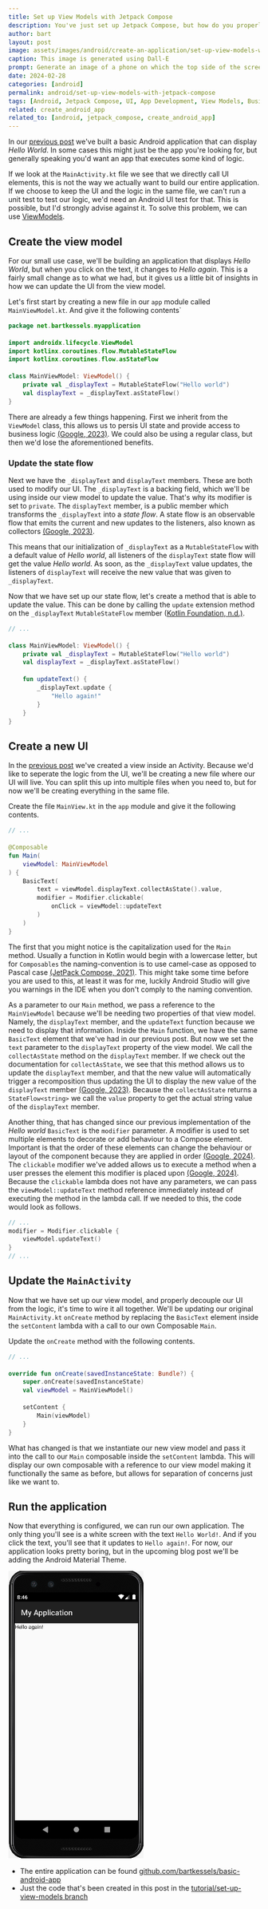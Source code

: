 ```yaml
---
title: Set up View Models with Jetpack Compose
description: You've just set up Jetpack Compose, but how do you properly separate the UI from the business logic? This is were Android has you covered with View Models.
author: bart
layout: post
image: assets/images/android/create-an-application/set-up-view-models-with-jetpack-compose.png
caption: This image is generated using Dall-E
prompt: Generate an image of a phone on which the top side of the screen contains UI elements and the bottom of the screen contains code in a minimalistic flat style
date: 2024-02-28
categories: [android]
permalink: android/set-up-view-models-with-jetpack-compose
tags: [Android, Jetpack Compose, UI, App Development, View Models, Business logic, Separation of concerns]
related: create_android_app
related_to: [android, jetpack_compose, create_android_app]
---
```


In our [previous post](./2024-02-21-set-up-jetpack-compose.md) we've built a basic Android application that can display _Hello World_. In some cases this might just be the app you're looking for, but generally speaking you'd want an app that executes some kind of logic.

If we look at the `MainActivity.kt` file we see that we directly call UI elements, this is not the way we actually want to build our entire application. If we choose to keep the UI and the logic in the same file, we can't run a unit test to test our logic, we'd need an Android UI test for that. This is possible, but I'd strongly advise against it. To solve this problem, we can use [ViewModels](https://developer.android.com/topic/libraries/architecture/viewmodel).

## Create the view model

For our small use case, we'll be building an application that displays _Hello World_, but when you click on the text, it changes to _Hello again_. This is a fairly small change as to what we had, but it gives us a little bit of insights in how we can update the UI from the view model.

Let's first start by creating a new file in our `app` module called `MainViewModel.kt`. And give it the following contents`

```kotlin
package net.bartkessels.myapplication

import androidx.lifecycle.ViewModel
import kotlinx.coroutines.flow.MutableStateFlow
import kotlinx.coroutines.flow.asStateFlow

class MainViewModel: ViewModel() {
    private val _displayText = MutableStateFlow("Hello world")
    val displayText = _displayText.asStateFlow()
}
```

There are already a few things happening. First we inherit from the `ViewModel` class, this allows us to persis UI state and provide access to business logic [(Google, 2023)](https://developer.android.com/topic/libraries/architecture/viewmodel#jetpack-compose_1). We could also be using a regular class, but then we'd lose the aforementioned benefits.

### Update the state flow

Next we have the `_displayText` and `displayText` members. These are both used to modify our UI. The `_displayText` is a backing field, which we'll be using inside our view model to update the value. That's why its modifier is set to `private`. The `displayText` member, is a public member which transforms the `_displayText` into a _state flow_. A state flow is an observable flow that emits the current and new updates to the listeners, also known as collectors [(Google, 2023)](https://developer.android.com/kotlin/flow/stateflow-and-sharedflow).

This means that our initialization of `_displayText` as a `MutableStateFlow` with a default value of _Hello world_, all listeners of the `displayText` state flow will get the value _Hello world_. As soon, as the `_displayText` value updates, the listeners of `displayText` will receive the new value that was given to `_displayText`.

Now that we have set up our state flow, let's create a method that is able to update the value. This can be done by calling the `update` extension method on the `_displayText` `MutableStateFlow` member ([Kotlin Foundation, n.d.)](https://kotlinlang.org/api/kotlinx.coroutines/kotlinx-coroutines-core/kotlinx.coroutines.flow/update.html).

```kotlin
// ...

class MainViewModel: ViewModel() {
    private val _displayText = MutableStateFlow("Hello world")
    val displayText = _displayText.asStateFlow()
    
    fun updateText() {
        _displayText.update {
            "Hello again!"
        }
    }
}
```

## Create a new UI

In the [previous post](2024-02-21-set-up-jetpack-compose.md) we've created a view inside an Activity. Because we'd like to seperate the logic from the UI, we'll be creating a new file where our UI will live. You can split this up into multiple files when you need to, but for now we'll be creating everything in the same file.

Create the file `MainView.kt` in the `app` module and give it the following contents.

```kotlin
// ...

@Composable
fun Main(
    viewModel: MainViewModel
) {
    BasicText(
        text = viewModel.displayText.collectAsState().value,
        modifier = Modifier.clickable(
            onClick = viewModel::updateText
        )
    )
}
```

The first that you might notice is the capitalization used for the `Main` method. Usually a function in Kotlin would begin with a lowercase letter, but for `Composables` the naming-convention is to use camel-case as opposed to Pascal case [(JetPack Compose, 2021)](https://android.googlesource.com/platform/frameworks/support/+/androidx-main/compose/docs/compose-api-guidelines.md#naming-unit-composable-functions-as-entities). This might take some time before you are used to this, at least it was for me, luckily Android Studio will give you warnings in the IDE when you don't comply to the naming convention.

As a parameter to our `Main` method, we pass a reference to the `MainViewModel` because we'll be needing two properties of that view model. Namely, the `displayText` member, and the `updateText` function because we need to display that information. Inside the `Main` function, we have the same `BasicText` element that we've had in our previous post. But now we set the `text` parameter to the `displayText` property of the view model. We call the `collectAsState` method on the `displayText` member. If we check out the documentation for `collectAsState`, we see that this method allows us to update the `displayText` member, and that the new value will automatically trigger a recomposition thus updating the UI to display the new value of the `displayText` member [(Google, 2023)](https://developer.android.com/reference/kotlin/androidx/compose/runtime/package-summary#(kotlinx.coroutines.flow.StateFlow).collectAsState(kotlin.coroutines.CoroutineContext)). Because the `collectAsState` returns a `StateFlow<string>` we call the `value` property to get the actual string value of the `displayText` member.

Another thing, that has changed since our previous implementation of the _Hello world_ `BasicText` is the `modifier` parameter. A modifier is used to set multiple elements to decorate or add behaviour to a Compose element. Important is that the order of these elements can change the behaviour or layout of the component because they are applied in order [(Google, 2024)](https://developer.android.com/reference/kotlin/androidx/compose/ui/Modifier). The `clickable` modifier we've added allows us to execute a method when a user presses the element this modifier is placed upon [(Google, 2024)](https://developer.android.com/reference/kotlin/androidx/compose/ui/Modifier#(androidx.compose.ui.Modifier).clickable(kotlin.Boolean,kotlin.String,androidx.compose.ui.semantics.Role,kotlin.Function0)). Because the `clickable` lambda does not have any parameters, we can pass the `viewModel::updateText` method reference immediately instead of executing the method in the lambda call. If we needed to this, the code would look as follows.

```kotlin
// ...
modifier = Modifier.clickable {
    viewModel.updateText()
}
// ...
```

## Update the `MainActivity`

Now that we have set up our view model, and properly decouple our UI from the logic, it's time to wire it all together. We'll be updating our original `MainActivity.kt` `onCreate` method by replacing the `BasicText` element inside the `setContent` lambda with a call to our own Composable `Main`.

Update the `onCreate` method with the following contents.

```kotlin
// ...

override fun onCreate(savedInstanceState: Bundle?) {
    super.onCreate(savedInstanceState)
    val viewModel = MainViewModel()

    setContent {
        Main(viewModel)
    }
}
```

What has changed is that we instantiate our new view model and pass it into the call to our `Main` composable inside the `setContent` lambda. This will display our own composable with a reference to our view model making it functionally the same as before, but allows for separation of concerns just like we want to.

## Run the application

Now that everything is configured, we can run our own application. The only thing you'll see is a white screen with the text `Hello World!`. And if you click the text, you'll see that it updates to `Hello again!`. For now, our application looks pretty boring, but in the upcoming blog post we'll be adding the Android Material Theme.

![Our updated Android app](/assets/images/android/create-an-application/basic-android-application-view-model.png)

* The entire application can be found [github.com/bartkessels/basic-android-app](https://github.com/bartkessels/basic-android-app)
* Just the code that's been created in this post in the [tutorial/set-up-view-models branch](https://github.com/bartkessels/basic-android-app/tree/tutorial/set-up-view-models)